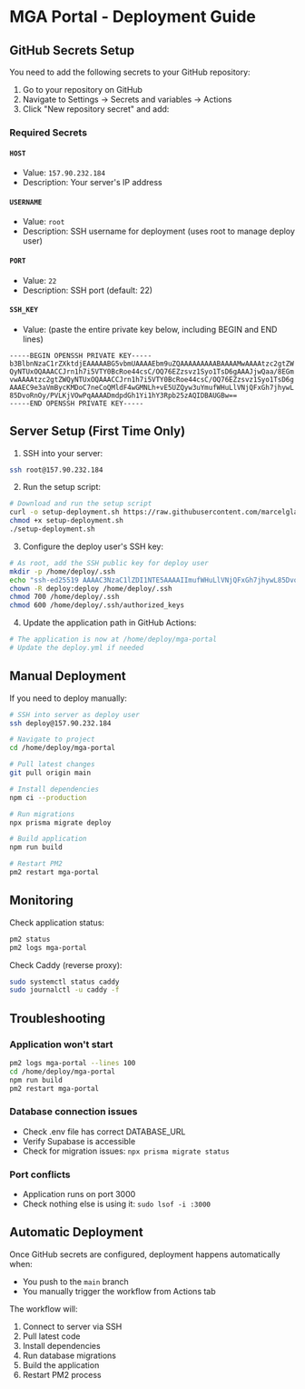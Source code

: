 # MGA Portal - Deployment Guide

## GitHub Secrets Setup

You need to add the following secrets to your GitHub repository:

1. Go to your repository on GitHub
2. Navigate to Settings → Secrets and variables → Actions
3. Click "New repository secret" and add:

### Required Secrets

#### `HOST`
- Value: `157.90.232.184`
- Description: Your server's IP address

#### `USERNAME`
- Value: `root`
- Description: SSH username for deployment (uses root to manage deploy user)

#### `PORT`
- Value: `22`
- Description: SSH port (default: 22)

#### `SSH_KEY`
- Value: (paste the entire private key below, including BEGIN and END lines)
```
-----BEGIN OPENSSH PRIVATE KEY-----
b3BlbnNzaC1rZXktdjEAAAAABG5vbmUAAAAEbm9uZQAAAAAAAAABAAAAMwAAAAtzc2gtZW
QyNTUxOQAAACCJrn1h7i5VTY0BcRoe44csC/OQ76EZzsvz1Syo1TsD6gAAAJjwQaa/8EGm
vwAAAAtzc2gtZWQyNTUxOQAAACCJrn1h7i5VTY0BcRoe44csC/OQ76EZzsvz1Syo1TsD6g
AAAEC9e3aVmBycKMDoC7neCoQMldF4wGMNLh+vE5UZQyw3uYmufWHuLlVNjQFxGh7jhywL
85DvoRnOy/PVLKjVOwPqAAAADmdpdGh1Yi1hY3Rpb25zAQIDBAUGBw==
-----END OPENSSH PRIVATE KEY-----
```

## Server Setup (First Time Only)

1. SSH into your server:
```bash
ssh root@157.90.232.184
```

2. Run the setup script:
```bash
# Download and run the setup script
curl -o setup-deployment.sh https://raw.githubusercontent.com/marcelgladbacharchitektur/mga-portal/main/setup-server-deployment.sh
chmod +x setup-deployment.sh
./setup-deployment.sh
```

3. Configure the deploy user's SSH key:
```bash
# As root, add the SSH public key for deploy user
mkdir -p /home/deploy/.ssh
echo "ssh-ed25519 AAAAC3NzaC1lZDI1NTE5AAAAIImufWHuLlVNjQFxGh7jhywL85DvoRnOy/PVLKjVOwPq github-actions" > /home/deploy/.ssh/authorized_keys
chown -R deploy:deploy /home/deploy/.ssh
chmod 700 /home/deploy/.ssh
chmod 600 /home/deploy/.ssh/authorized_keys
```

4. Update the application path in GitHub Actions:
```bash
# The application is now at /home/deploy/mga-portal
# Update the deploy.yml if needed
```

## Manual Deployment

If you need to deploy manually:

```bash
# SSH into server as deploy user
ssh deploy@157.90.232.184

# Navigate to project
cd /home/deploy/mga-portal

# Pull latest changes
git pull origin main

# Install dependencies
npm ci --production

# Run migrations
npx prisma migrate deploy

# Build application
npm run build

# Restart PM2
pm2 restart mga-portal
```

## Monitoring

Check application status:
```bash
pm2 status
pm2 logs mga-portal
```

Check Caddy (reverse proxy):
```bash
sudo systemctl status caddy
sudo journalctl -u caddy -f
```

## Troubleshooting

### Application won't start
```bash
pm2 logs mga-portal --lines 100
cd /home/deploy/mga-portal
npm run build
pm2 restart mga-portal
```

### Database connection issues
- Check .env file has correct DATABASE_URL
- Verify Supabase is accessible
- Check for migration issues: `npx prisma migrate status`

### Port conflicts
- Application runs on port 3000
- Check nothing else is using it: `sudo lsof -i :3000`

## Automatic Deployment

Once GitHub secrets are configured, deployment happens automatically when:
- You push to the `main` branch
- You manually trigger the workflow from Actions tab

The workflow will:
1. Connect to server via SSH
2. Pull latest code
3. Install dependencies
4. Run database migrations
5. Build the application
6. Restart PM2 process